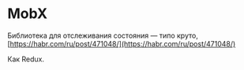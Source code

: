 # MobX

Библиотека для отслеживания состояния — типо круто, [https://habr.com/ru/post/471048/](https://habr.com/ru/post/471048/)

Как Redux.
